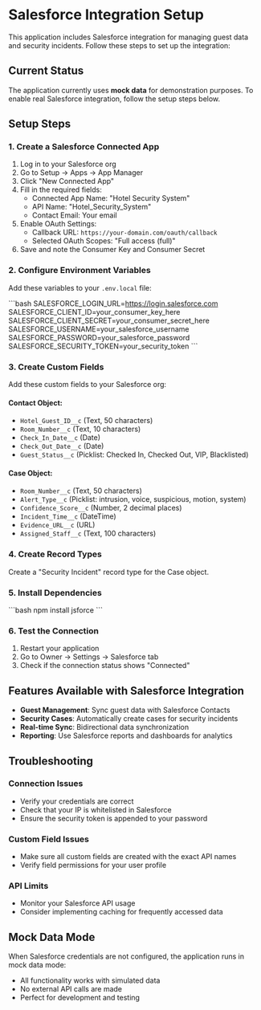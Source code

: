 # Salesforce Integration Setup

This application includes Salesforce integration for managing guest data and security incidents. Follow these steps to set up the integration:

## Current Status
The application currently uses **mock data** for demonstration purposes. To enable real Salesforce integration, follow the setup steps below.

## Setup Steps

### 1. Create a Salesforce Connected App
1. Log in to your Salesforce org
2. Go to Setup → Apps → App Manager
3. Click "New Connected App"
4. Fill in the required fields:
   - Connected App Name: "Hotel Security System"
   - API Name: "Hotel_Security_System"
   - Contact Email: Your email
5. Enable OAuth Settings:
   - Callback URL: `https://your-domain.com/oauth/callback`
   - Selected OAuth Scopes: "Full access (full)"
6. Save and note the Consumer Key and Consumer Secret

### 2. Configure Environment Variables
Add these variables to your `.env.local` file:

\`\`\`bash
SALESFORCE_LOGIN_URL=https://login.salesforce.com
SALESFORCE_CLIENT_ID=your_consumer_key_here
SALESFORCE_CLIENT_SECRET=your_consumer_secret_here
SALESFORCE_USERNAME=your_salesforce_username
SALESFORCE_PASSWORD=your_salesforce_password
SALESFORCE_SECURITY_TOKEN=your_security_token
\`\`\`

### 3. Create Custom Fields
Add these custom fields to your Salesforce org:

#### Contact Object:
- `Hotel_Guest_ID__c` (Text, 50 characters)
- `Room_Number__c` (Text, 10 characters)
- `Check_In_Date__c` (Date)
- `Check_Out_Date__c` (Date)
- `Guest_Status__c` (Picklist: Checked In, Checked Out, VIP, Blacklisted)

#### Case Object:
- `Room_Number__c` (Text, 50 characters)
- `Alert_Type__c` (Picklist: intrusion, voice, suspicious, motion, system)
- `Confidence_Score__c` (Number, 2 decimal places)
- `Incident_Time__c` (DateTime)
- `Evidence_URL__c` (URL)
- `Assigned_Staff__c` (Text, 100 characters)

### 4. Create Record Types
Create a "Security Incident" record type for the Case object.

### 5. Install Dependencies
\`\`\`bash
npm install jsforce
\`\`\`

### 6. Test the Connection
1. Restart your application
2. Go to Owner → Settings → Salesforce tab
3. Check if the connection status shows "Connected"

## Features Available with Salesforce Integration

- **Guest Management**: Sync guest data with Salesforce Contacts
- **Security Cases**: Automatically create cases for security incidents
- **Real-time Sync**: Bidirectional data synchronization
- **Reporting**: Use Salesforce reports and dashboards for analytics

## Troubleshooting

### Connection Issues
- Verify your credentials are correct
- Check that your IP is whitelisted in Salesforce
- Ensure the security token is appended to your password

### Custom Field Issues
- Make sure all custom fields are created with the exact API names
- Verify field permissions for your user profile

### API Limits
- Monitor your Salesforce API usage
- Consider implementing caching for frequently accessed data

## Mock Data Mode
When Salesforce credentials are not configured, the application runs in mock data mode:
- All functionality works with simulated data
- No external API calls are made
- Perfect for development and testing
